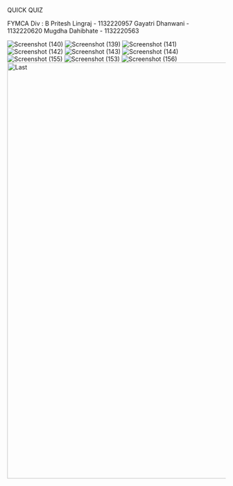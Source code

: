 QUICK QUIZ 

FYMCA Div : B
Pritesh Lingraj -  1132220957 
Gayatri Dhanwani - 1132220620
Mugdha Dahibhate - 1132220563


![Screenshot (140)](https://user-images.githubusercontent.com/92158361/205437472-c35da06f-72a2-4ab2-9e4f-35f782b5dfe6.png)
![Screenshot (139)](https://user-images.githubusercontent.com/92158361/205437496-40b547c2-8c35-4ebb-b87e-3ead06c58a13.png)
![Screenshot (141)](https://user-images.githubusercontent.com/92158361/205437500-9c2560c2-a784-4997-b108-bc4b33315d02.png)
![Screenshot (142)](https://user-images.githubusercontent.com/92158361/205437502-93fc7d7b-eae7-42ed-8652-6d99e552df3c.png)
![Screenshot (143)](https://user-images.githubusercontent.com/92158361/205437503-48dc3e03-943e-44d3-b2aa-971a87273b92.png)
![Screenshot (144)](https://user-images.githubusercontent.com/92158361/205437506-dc307e93-fc1f-49db-8bdb-941e6b98d40c.png)
![Screenshot (155)](https://user-images.githubusercontent.com/92158361/205437522-239ce444-add3-4eac-8884-57b7abb2da35.png)
![Screenshot (153)](https://user-images.githubusercontent.com/92158361/205437525-fef57da8-a322-41f4-9ab6-1c5469319769.png)
![Screenshot (156)](https://user-images.githubusercontent.com/92158361/205437528-7b8be17e-8ac5-4062-ad4f-eb358f59e3d9.png)
<img width="960" alt="Last" src="https://user-images.githubusercontent.com/114714198/205437569-4217f840-dc91-4485-af78-a9054e69dce9.png">
